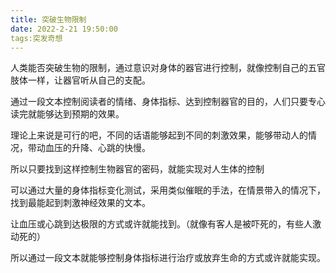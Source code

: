 ```yaml
---
title: 突破生物限制
date: 2022-2-21 19:50:00
tags:突发奇想
---
```

人类能否突破生物的限制，通过意识对身体的器官进行控制，就像控制自己的五官肢体一样，让器官听从自己的支配。

通过一段文本控制阅读者的情绪、身体指标、达到控制器官的目的，人们只要专心读完就能够达到预期的效果。

理论上来说是可行的吧，不同的话语能够起到不同的刺激效果，能够带动人的情况，带动血压的升降、心跳的快慢。

所以只要找到这样控制生物器官的密码，就能实现对人生体的控制

可以通过大量的身体指标变化测试，采用类似催眠的手法，在情景带入的情况下，找到最能起到刺激神经效果的文本。

让血压或心跳到达极限的方式或许就能找到。（就像有客人是被吓死的，有些人激动死的）

所以通过一段文本就能够控制身体指标进行治疗或放弃生命的方式或许就能实现。



